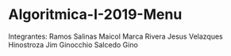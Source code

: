 # Algoritmica-I-2019-Menu
Integrantes:
Ramos Salinas Maicol
Marca Rivera Jesus
Velazques Hinostroza Jim
Ginocchio Salcedo Gino

